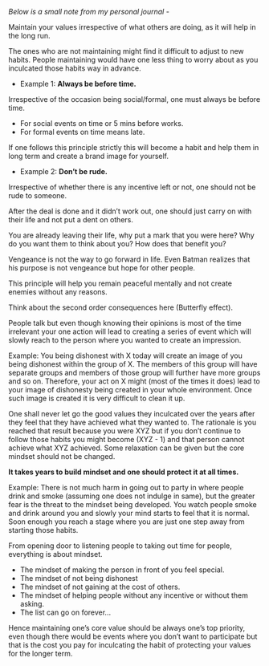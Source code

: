_Below is a small note from my personal journal -_

Maintain your values irrespective of what others are doing, as it will help in the long run. 

The ones who are not maintaining might find it difficult to adjust to new habits. People maintaining would have one less thing to worry about as you inculcated those habits way in advance.

- Example 1: **Always be before time.**

Irrespective of the occasion being social/formal, one must always be before time.

- For social events on time or 5 mins before works.
- For formal events on time means late.

If one follows this principle strictly this will become a habit and help them in long term and create a brand image for yourself.

- Example 2: **Don’t be rude.**

Irrespective of whether there is any incentive left or not, one should not be rude to someone.

After the deal is done and it didn’t work out, one should just carry on with their life and not put a dent on others. 

You are already leaving their life, why put a mark that you were here? Why do you want them to think about you? How does that benefit you?

Vengeance is not the way to go forward in life. Even Batman realizes that his purpose is not vengeance but hope for other people. 

This principle will help you remain peaceful mentally and not create enemies without any reasons.

Think about the second order consequences here (Butterfly effect).

People talk but even though knowing their opinions is most of the time irrelevant your one action will lead to creating a series of event which will slowly reach to the person where you wanted to create an impression. 

Example: You being dishonest with X today will create an image of you being dishonest within the group of X. The members of this group will have separate groups and members of those group will further have more groups and so on. Therefore, your act on X might (most of the times it does) lead to your image of dishonesty being created in your whole environment. Once such image is created it is very difficult to clean it up.

One shall never let go the good values they inculcated over the years after they feel that they have achieved what they wanted to. The rationale is you reached that result because you were XYZ but if you don’t continue to follow those habits you might become (XYZ - 1) and that person cannot achieve what XYZ achieved. Some relaxation can be given but the core mindset should not be changed.

**It takes years to build mindset and one should protect it at all times.** 

Example: There is not much harm in going out to party in where people drink and smoke (assuming one does not indulge in same), but the greater fear is the threat to the mindset being developed. You watch people smoke and drink around you and slowly your mind starts to feel that it is normal. Soon enough you reach a stage where you are just one step away from starting those habits.

From opening door to listening people to taking out time for people, everything is about mindset.

- The mindset of making the person in front of you feel special.
- The mindset of not being dishonest
- The mindset of not gaining at the cost of others.
- The mindset of helping people without any incentive or without them asking.
- The list can go on forever...

Hence maintaining one’s core value should be always one’s top priority, even though there would be events where you don’t want to participate but that is the cost you pay for inculcating the habit of protecting your values for the longer term.
